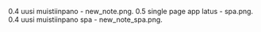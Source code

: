 0.4 uusi muistiinpano - new_note.png. 
0.5 single page app latus - spa.png. 
0.4 uusi muistiinpano spa - new_note_spa.png. 
